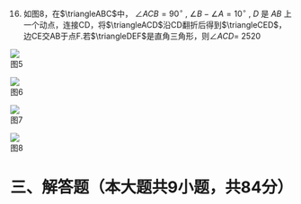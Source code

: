 16. 如图8，在$\triangleABC$中， $\angle A C B = 90 ^ { \circ }$ , $\angle B - \angle A = 10 ^ { \circ }$ , $D$ 是 $A B$ 上一个动点，连接CD，将$\triangleACD$沿CD翻折后得到$\triangleCED$，边CE交AB于点F.若$\triangleDEF$是直角三角形，则$\angle A C D =$ 2520

![](../qs_image_DB/微信图片_2025-10-18_163036_121/0ab71b78836f0ba0753f9bb538229b31f2dfd602148227f6ed812c0ec6576f95.jpg)  
图5

![](../qs_image_DB/微信图片_2025-10-18_163036_121/e710f8aaae2da468b2c4d4b6b32d8be783623309b1d553877166197abe5f7c5f.jpg)  
图6

![](../qs_image_DB/微信图片_2025-10-18_163036_121/318b8353c6d79610066fbaa80b6c02250fe3894dc5f575333148fcb4b65aecd8.jpg)  
图7

![](../qs_image_DB/微信图片_2025-10-18_163036_121/20919426a46bd2d50b934489cf15c6f0761629f079d70c11363f558534b55018.jpg)  
图8

# 三、解答题（本大题共9小题，共84分）
